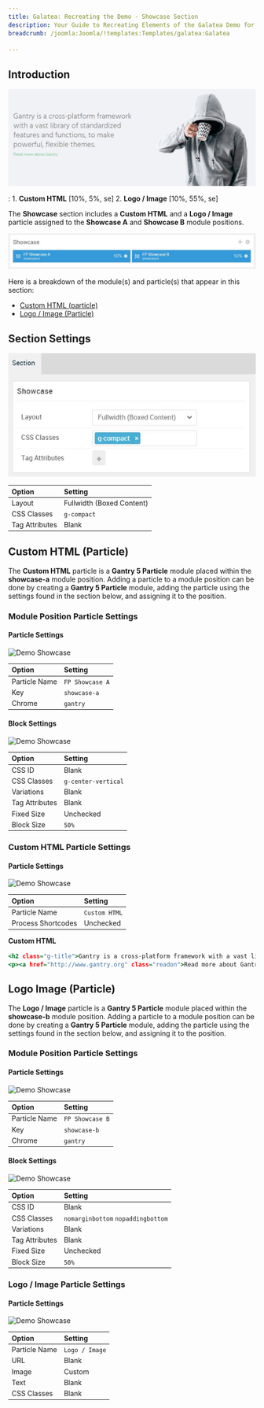 ```yaml
---
title: Galatea: Recreating the Demo - Showcase Section
description: Your Guide to Recreating Elements of the Galatea Demo for Joomla
breadcrumb: /joomla:Joomla/!templates:Templates/galatea:Galatea

---
```


## Introduction

![](assets/demo_5.jpeg)

:   1. **Custom HTML** [10%, 5%, se]
    2. **Logo / Image** [10%, 55%, se]

The **Showcase** section includes a **Custom HTML** and a **Logo / Image** particle assigned to the **Showcase A** and **Showcase B** module positions.

![](assets/home_showcase.jpeg)

Here is a breakdown of the module(s) and particle(s) that appear in this section:

* [Custom HTML (particle)](#custom-html-(particle))
* [Logo / Image (Particle)](#logo-image-(particle))

## Section Settings

![](assets/demo_showcase_settings.jpeg)

| Option           | Setting                   |
| :--------------- | :----------               |
| Layout           | Fullwidth (Boxed Content) |
| CSS Classes      | `g-compact`               |
| Tag Attributes   | Blank                     |

## Custom HTML (Particle)

The **Custom HTML** particle is a **Gantry 5 Particle** module placed within the **showcase-a** module position. Adding a particle to a module position can be done by creating a **Gantry 5 Particle** module, adding the particle using the settings found in the section below, and assigning it to the position.

### Module Position Particle Settings

#### Particle Settings

![Demo Showcase](demo_showcase_1.jpeg)

| Option        | Setting         |
| :-----        | :-----          |
| Particle Name | `FP Showcase A` |
| Key           | `showcase-a`    |
| Chrome        | `gantry`        |

#### Block Settings

![Demo Showcase](demo_showcase_2.jpeg)

| Option         | Setting             |
| :-----         | :-----              |
| CSS ID         | Blank               |
| CSS Classes    | `g-center-vertical` |
| Variations     | Blank               |
| Tag Attributes | Blank               |
| Fixed Size     | Unchecked           |
| Block Size     | `50%`               |

### Custom HTML Particle Settings

#### Particle Settings

![Demo Showcase](demo_showcase_3.jpeg)

| Option             | Setting       |
| :-----             | :-----        |
| Particle Name      | `Custom HTML` |
| Process Shortcodes | Unchecked     |

**Custom HTML**

~~~ .html
<h2 class="g-title">Gantry is a cross-platform framework with a vast library of standardized features and functions, to make powerful, flexible themes.</h2>
<p><a href="http://www.gantry.org" class="readon">Read more about Gantry</a></p>
~~~

## Logo Image (Particle)

The **Logo / Image** particle is a **Gantry 5 Particle** module placed within the **showcase-b** module position. Adding a particle to a module position can be done by creating a **Gantry 5 Particle** module, adding the particle using the settings found in the section below, and assigning it to the position.

### Module Position Particle Settings

#### Particle Settings

![Demo Showcase](demo_showcase_4.jpeg)

| Option        | Setting         |
| :-----        | :-----          |
| Particle Name | `FP Showcase B` |
| Key           | `showcase-b`    |
| Chrome        | `gantry`        |

#### Block Settings

![Demo Showcase](demo_showcase_5.jpeg)

| Option         | Setting                            |
| :-----         | :-----                             |
| CSS ID         | Blank                              |
| CSS Classes    | `nomarginbottom` `nopaddingbottom` |
| Variations     | Blank                              |
| Tag Attributes | Blank                              |
| Fixed Size     | Unchecked                          |
| Block Size     | `50%`                             |

### Logo / Image Particle Settings

#### Particle Settings

![Demo Showcase](demo_showcase_6.jpeg)

| Option        | Setting        |
| :-----        | :-----         |
| Particle Name | `Logo / Image` |
| URL           | Blank          |
| Image         | Custom         |
| Text          | Blank          |
| CSS Classes   | Blank          |
